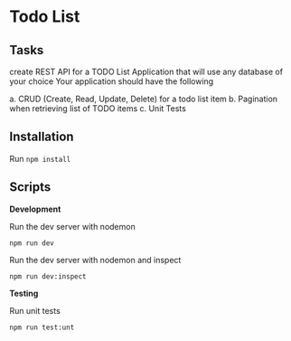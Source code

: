 # Todo List

## Tasks
create REST API for a TODO List Application that will use any 
database of your choice Your application should have the following

a. CRUD (Create, Read, Update, Delete) for a todo list item
b. Pagination when retrieving list of TODO items
c. Unit Tests

## Installation

Run `npm install`

## Scripts

**Development**

Run the dev server with nodemon

```
npm run dev
```

Run the dev server with nodemon and inspect

```
npm run dev:inspect
```

**Testing**

Run unit tests

```
npm run test:unt